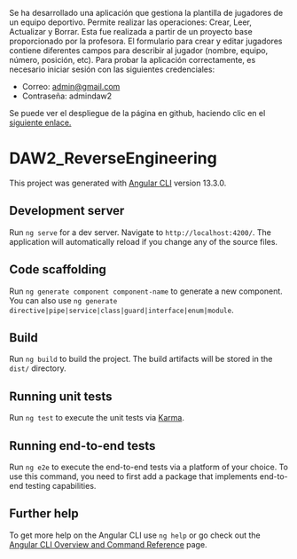 Se ha desarrollado una aplicación que gestiona la plantilla de jugadores de un equipo deportivo. Permite realizar las operaciones: Crear, Leer, Actualizar y Borrar. Esta fue realizada a partir de un proyecto base proporcionado por la profesora. El formulario para crear y editar jugadores contiene diferentes campos para describir al jugador (nombre, equipo, número, posición, etc). Para probar la aplicación correctamente, es necesario iniciar sesión con las siguientes credenciales:
* Correo: admin@gmail.com
* Contraseña: admindaw2

Se puede ver el despliegue de la página en github, haciendo clic en el [siguiente enlace.](https://j03vincent.github.io/DAW2_ReverseEngineering/)
# DAW2_ReverseEngineering

This project was generated with [Angular CLI](https://github.com/angular/angular-cli) version 13.3.0.

## Development server

Run `ng serve` for a dev server. Navigate to `http://localhost:4200/`. The application will automatically reload if you change any of the source files.

## Code scaffolding

Run `ng generate component component-name` to generate a new component. You can also use `ng generate directive|pipe|service|class|guard|interface|enum|module`.

## Build

Run `ng build` to build the project. The build artifacts will be stored in the `dist/` directory.

## Running unit tests

Run `ng test` to execute the unit tests via [Karma](https://karma-runner.github.io).

## Running end-to-end tests

Run `ng e2e` to execute the end-to-end tests via a platform of your choice. To use this command, you need to first add a package that implements end-to-end testing capabilities.

## Further help

To get more help on the Angular CLI use `ng help` or go check out the [Angular CLI Overview and Command Reference](https://angular.io/cli) page.
